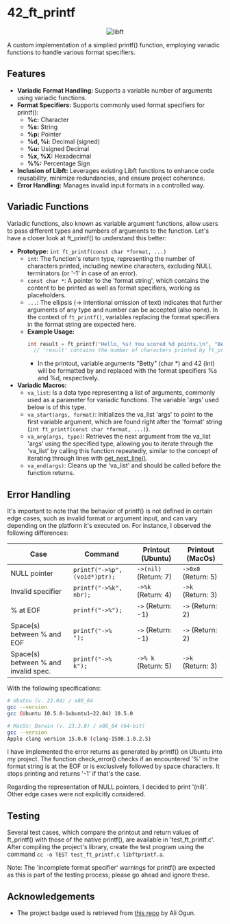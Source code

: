 # 42_ft_printf

<p align="center">
    <img src="https://github.com/alx-sch/42_printf/assets/134595144/f0c52cd6-4282-4a69-9b03-5befc5335003" alt="libft" />
</p>

A custom implementation of a simplied printf() function, employing variadic functions to handle various format specifiers.

## Features

- **Variadic Format Handling:** Supports a variable number of arguments using variadic functions.
- **Format Specifiers:** Supports commonly used format specifiers for printf():
    - **%c:**        Character
    - **%s:**        String
    - **%p:**        Pointer
    - **%d, %i:**    Decimal (signed)
    - **%u:** Usigned Decimal
    - **%x, %X:** Hexadecimal
    - **%%:** Percentage Sign
 - **Inclusion of Libft:** Leverages existing Libft functions to enhance code reusability, minimize redundancies, and ensure project coherence.
 - **Error Handling:** Manages invalid input formats in a controlled way.

## Variadic Functions
Variadic functions, also known as variable argument functions, allow users to pass different types and numbers of arguments to the function. Let's have a closer look at ft_printf() to understand this better:

- **Prototype:** `int ft_printf(const char *format, ...)`
    - `int`: The function's return type, representing the number of characters printed, including newline characters, excluding NULL terminators (or '-1' in case of an error).
    - `const char *`: A pointer to the 'format string', which contains the content to be printed as well as format specifiers, working as placeholders.
    - `...`: The ellipsis (-> intentional omission of text) indicates that further arguments of any type and number can be accepted (also none). In the context of `ft_printf()`, variables replacing the format specifiers in the format string are expected here.
    - **Example Usage:**
      ```c
      int result = ft_printf("Hello, %s! You scored %d points.\n", "Betty", 42);
        // 'result' contains the number of characters printed by ft_printf -> 36
      ```
        - In the printout, variable arguments "Betty" (char *) and 42 (int) will be formatted by and replaced with the format specifiers %s and %d, respectively.
- **Variadic Macros:**
    - `va_list`: Is a data type representing a list of arguments, commonly used as a parameter for variadic functions. The variable 'args' used below is of this type.
    - `va_start(args, format)`: Initializes the va_list 'args' to point to the first variable argument, which are found right after the 'format' string (`int ft_printf(const char *format, ...)`).
    - `va_arg(args, type)`: Retrieves the next argument from the va_list 'args' using the specified type, allowing you to iterate through the 'va_list' by calling this function repeatedly, similar to the concept of iterating through lines with [get_next_line()](https://github.com/alx-sch/42_get_next_line).
    - `va_end(args)`: Cleans up the 'va_list' and should be called before the function returns.
 
## Error Handling 
It's important to note that the behavior of printf() is not defined in certain edge cases, such as invalid format or argument input, and can vary depending on the platform it's executed on. For instance, I observed the following differences:

| Case | Command | Printout (Ubuntu) | Printout (MacOs) |
| --- | --- | --- | --- |
| NULL pointer | `printf("->%p", (void*)ptr);`| `->(nil)` (Return: 7) | `->0x0` (Return: 5) |
| Invalid specifier | `printf("->%k", nbr);` | `->%k` (Return: 4) | `->k` (Return: 3) |
| % at EOF | `printf("->%");` | `->` (Return: -1) | `->` (Return: 2) |
| Space(s) between % and EOF | `printf("->%   ");` | `->` (Return: -1) | `->` (Return: 2) |
| Space(s) between % and invalid spec. | `printf("->%   k");` | `->% k` (Return: 5) | `->k` (Return: 3) |

With the following specifications:
 ```bash (64-bit)
 # Ubutnu (v. 22.04) / x86_64
 gcc --version
 gcc (Ubuntu 10.5.0-1ubuntu1~22.04) 10.5.0
```
 ```bash
 # MacOs: Darwin (v. 23.3.0) / x86_64 (64-bit)
 gcc --version
 Apple clang version 15.0.0 (clang-1500.1.0.2.5)
```
I have implemented the error returns as generated by printf() on Ubuntu into my project. The function check_error() checks if an encountered '%' in the format string is at the EOF or is exclusively followed by space characters. It stops printing and returns '-1' if that's the case.

Regarding the representation of NULL pointers, I decided to print '(nil)'. Other edge cases were not explicitly considered.

## Testing
Several test cases, which compare the printout and return values of ft_printf() with those of the native printf(), are available in 'test_ft_printf.c'. After compiling the project's library, create the test program using the command `cc -o TEST test_ft_printf.c libftprintf.a`.

Note: The 'incomplete format specifier' warnings for printf() are expected as this is part of the testing process; please go ahead and ignore these.

## Acknowledgements
- The project badge used is retrieved from [this repo](https://github.com/ayogun/42-project-badges) by Ali Ogun.
